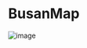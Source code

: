 # BusanMap

![image](https://user-images.githubusercontent.com/73506248/114719122-b34d8780-9d71-11eb-8a7a-076803a60e09.png)
